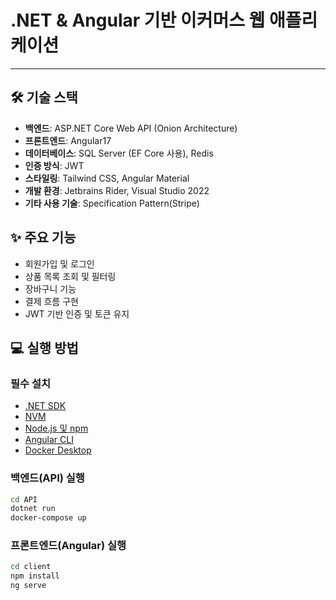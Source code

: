 # .NET & Angular 기반 이커머스 웹 애플리케이션

---

## 🛠 기술 스택

- **백엔드**: ASP.NET Core Web API (Onion Architecture)
- **프론트엔드**: Angular17
- **데이터베이스**: SQL Server (EF Core 사용), Redis
- **인증 방식**: JWT 
- **스타일링**: Tailwind CSS, Angular Material
- **개발 환경**: Jetbrains Rider, Visual Studio 2022
- **기타 사용 기술**: Specification Pattern(Stripe)

## ✨ 주요 기능

- 회원가입 및 로그인
- 상품 목록 조회 및 필터링
- 장바구니 기능
- 결제 흐름 구현
- JWT 기반 인증 및 토큰 유지

## 💻 실행 방법

### 필수 설치
- [.NET SDK](https://dotnet.microsoft.com/ko-kr/download)
- [NVM](https://github.com/coreybutler/nvm-windows)
- [Node.js 및 npm](https://nodejs.org/)
- [Angular CLI](https://angular.io/cli)
- [Docker Desktop](https://www.docker.com/products/docker-desktop/)

### 백엔드(API) 실행
```bash
cd API
dotnet run
docker-compose up
```

### 프론트엔드(Angular) 실행
```bash
cd client
npm install
ng serve
```
